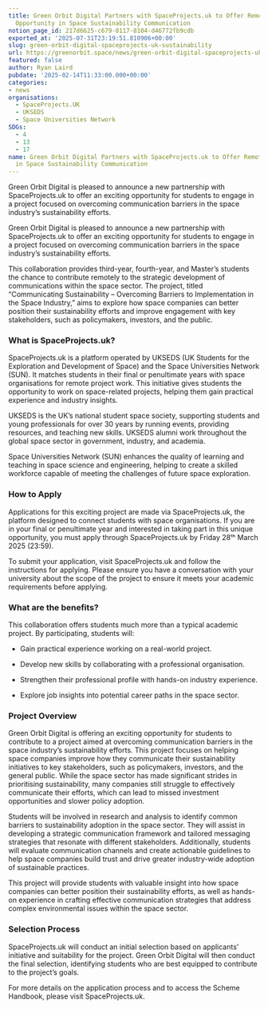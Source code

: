 ```yaml
---
title: Green Orbit Digital Partners with SpaceProjects.uk to Offer Remote Student
  Opportunity in Space Sustainability Communication
notion_page_id: 217d6625-c679-8117-8104-d46772fb9cdb
exported_at: '2025-07-31T23:19:51.810906+00:00'
slug: green-orbit-digital-spaceprojects-uk-sustainability
url: https://greenorbit.space/news/green-orbit-digital-spaceprojects-uk-sustainability/
featured: false
author: Ryan Laird
pubdate: '2025-02-14T11:33:00.000+00:00'
categories:
- news
organisations:
  - SpaceProjects.UK
  - UKSEDS
  - Space Universities Network
SDGs:
  - 4
  - 13
  - 17
name: Green Orbit Digital Partners with SpaceProjects.uk to Offer Remote Student Opportunity
  in Space Sustainability Communication
---
```


Green Orbit Digital is pleased to announce a new partnership with SpaceProjects.uk to offer an exciting opportunity for students to engage in a project focused on overcoming communication barriers in the space industry’s sustainability efforts.

Green Orbit Digital is pleased to announce a new partnership with SpaceProjects.uk to offer an exciting opportunity for students to engage in a project focused on overcoming communication barriers in the space industry’s sustainability efforts.

This collaboration provides third-year, fourth-year, and Master’s students the chance to contribute remotely to the strategic development of communications within the space sector. The project, titled “Communicating Sustainability – Overcoming Barriers to Implementation in the Space Industry,” aims to explore how space companies can better position their sustainability efforts and improve engagement with key stakeholders, such as policymakers, investors, and the public.

### What is SpaceProjects.uk?

SpaceProjects.uk is a platform operated by UKSEDS (UK Students for the Exploration and Development of Space) and the Space Universities Network (SUN). It matches students in their final or penultimate years with space organisations for remote project work. This initiative gives students the opportunity to work on space-related projects, helping them gain practical experience and industry insights.

UKSEDS is the UK’s national student space society, supporting students and young professionals for over 30 years by running events, providing resources, and teaching new skills. UKSEDS alumni work throughout the global space sector in government, industry, and academia.

Space Universities Network (SUN) enhances the quality of learning and teaching in space science and engineering, helping to create a skilled workforce capable of meeting the challenges of future space exploration.

### How to Apply

Applications for this exciting project are made via SpaceProjects.uk, the platform designed to connect students with space organisations. If you are in your final or penultimate year and interested in taking part in this unique opportunity, you must apply through SpaceProjects.uk by Friday 28ᵗʰ March 2025 (23:59).

To submit your application, visit SpaceProjects.uk and follow the instructions for applying. Please ensure you have a conversation with your university about the scope of the project to ensure it meets your academic requirements before applying.

### What are the benefits?

This collaboration offers students much more than a typical academic project. By participating, students will:

- Gain practical experience working on a real-world project.

- Develop new skills by collaborating with a professional organisation.

- Strengthen their professional profile with hands-on industry experience.

- Explore job insights into potential career paths in the space sector.

### Project Overview

Green Orbit Digital is offering an exciting opportunity for students to contribute to a project aimed at overcoming communication barriers in the space industry’s sustainability efforts. This project focuses on helping space companies improve how they communicate their sustainability initiatives to key stakeholders, such as policymakers, investors, and the general public. While the space sector has made significant strides in prioritising sustainability, many companies still struggle to effectively communicate their efforts, which can lead to missed investment opportunities and slower policy adoption.

Students will be involved in research and analysis to identify common barriers to sustainability adoption in the space sector. They will assist in developing a strategic communication framework and tailored messaging strategies that resonate with different stakeholders. Additionally, students will evaluate communication channels and create actionable guidelines to help space companies build trust and drive greater industry-wide adoption of sustainable practices.

This project will provide students with valuable insight into how space companies can better position their sustainability efforts, as well as hands-on experience in crafting effective communication strategies that address complex environmental issues within the space sector.

### Selection Process

SpaceProjects.uk will conduct an initial selection based on applicants’ initiative and suitability for the project. Green Orbit Digital will then conduct the final selection, identifying students who are best equipped to contribute to the project’s goals.

For more details on the application process and to access the Scheme Handbook, please visit SpaceProjects.uk.